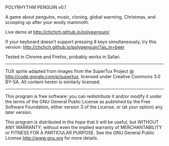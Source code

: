POLYRHYTHM PENGUIN v0.1

A game about penguins, music, cloning, global warming, Christmas, and scooping 
up after your wooly mammoth.

Live demo at http://chchch.github.io/polypenguin/

If your keyboard doesn't support pressing 8 keys simultaneously, try this 
version: http://chchch.github.io/polypenguin/?as_in=beer

Tested in Chrome and Firefox, probably works in Safari.

---

TUX sprite adapted from images from the SuperTux Project @
<http://code.google.com/p/supertux>, licensed under Creative 
Commons 3.0 BY-SA. All content herein is similarly licensed.

---

This program is free software: you can redistribute it and/or modify
it under the terms of the GNU General Public License as published by
the Free Software Foundation, either version 3 of the License, or
(at your option) any later version.

This program is distributed in the hope that it will be useful,
but WITHOUT ANY WARRANTY; without even the implied warranty of
MERCHANTABILITY or FITNESS FOR A PARTICULAR PURPOSE.  See the
GNU General Public License <http://www.gnu.org> for more details.
